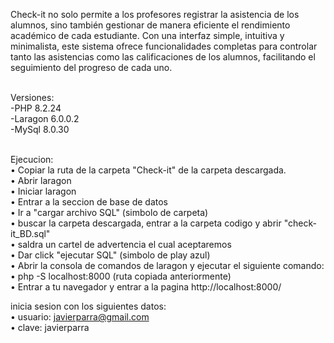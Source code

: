Check-it no solo permite a los profesores registrar la asistencia de los alumnos, sino también gestionar de manera eficiente el rendimiento académico de cada estudiante. Con una interfaz simple, intuitiva y minimalista, este sistema ofrece funcionalidades completas para controlar tanto las asistencias como las calificaciones de los alumnos, facilitando el seguimiento del progreso de cada uno. <br> <br>

Versiones: <br>
-PHP 8.2.24 <br>
-Laragon 6.0.0.2 <br>
-MySql 8.0.30 <br> <br>

Ejecucion: <br>
• Copiar la ruta de la carpeta "Check-it" de la carpeta descargada. <br> 
• Abrir laragon <br>
• Iniciar laragon<br>
• Entrar a la seccion de base de datos <br>
• Ir a "cargar archivo SQL" (simbolo de carpeta) <br>
• buscar la carpeta descargada, entrar a la carpeta codigo y abrir "check-it_BD.sql" <br>
• saldra un cartel de advertencia el cual aceptaremos <br>
• Dar click "ejecutar SQL" (simbolo de play azul) <br>
• Abrir la consola de comandos de laragon y ejecutar el siguiente comando: <br>
• php -S localhost:8000 (ruta copiada anteriormente) <br>
• Entrar a tu navegador y entrar a la pagina http://localhost:8000/ <br>

inicia sesion con los siguientes datos: <br>
• usuario: javierparra@gmail.com <br> 
• clave: javierparra <br>



